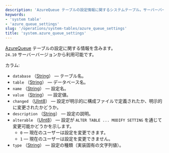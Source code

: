 ```yaml
---
description: 'AzureQueue テーブルの設定情報に関するシステムテーブル。サーバーバージョン `24.10` から利用可能。'
keywords:
- 'system table'
- 'azure_queue_settings'
slug: '/operations/system-tables/azure_queue_settings'
title: 'system.azure_queue_settings'
---
```




[AzureQueue](../../engines/table-engines/integrations/azure-queue.md) テーブルの設定に関する情報を含みます。  
`24.10` サーバーバージョンから利用可能です。

カラム:

- `database` （[String](../../sql-reference/data-types/string.md)） — テーブル名。
- `table` （[String](../../sql-reference/data-types/string.md)） — データベース名。
- `name` （[String](../../sql-reference/data-types/string.md)） — 設定名。
- `value` （[String](../../sql-reference/data-types/string.md)） — 設定値。
- `changed` （[UInt8](/sql-reference/data-types/int-uint#integer-ranges)） — 設定が明示的に構成ファイルで定義されたか、明示的に変更されたかどうか。
- `description` （[String](../../sql-reference/data-types/string.md)） — 設定の説明。
- `alterable` （[UInt8](/sql-reference/data-types/int-uint#integer-ranges)） — 設定が `ALTER TABLE ... MODIFY SETTING` を通じて変更可能かどうかを示します。
    - `0` — 現在のユーザーは設定を変更できます。
    - `1` — 現在のユーザーは設定を変更できません。
- `type` （[String](../../sql-reference/data-types/string.md)） — 設定の種類（実装固有の文字列値）。
